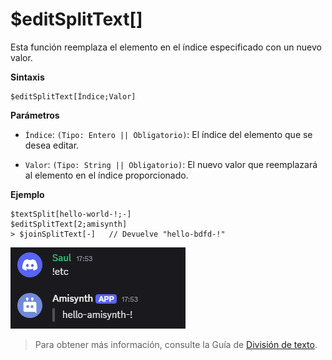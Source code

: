 
# $editSplitText[]

Esta función reemplaza el elemento en el índice especificado con un nuevo valor.  

**Sintaxis** 
```plaintext
$editSplitText[Índice;Valor]
```  

**Parámetros**

- `Índice`: `(Tipo: Entero || Obligatorio)`: El índice del elemento que se desea editar.  

- `Valor`: `(Tipo: String || Obligatorio)`: El nuevo valor que reemplazará al elemento en el índice proporcionado.  

 

**Ejemplo**  

```plaintext
$textSplit[hello-world-!;-]
$editSplitText[2;amisynth]
> $joinSplitText[-]   // Devuelve "hello-bdfd-!"
```

![alt text](image-35.png)



> Para obtener más información, consulte la Guía de [División de texto](/General/divicion-texto.md).